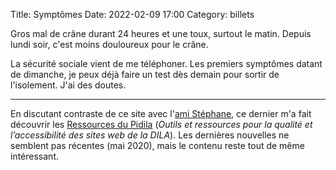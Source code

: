 Title: Symptômes
Date: 2022-02-09 17:00
Category: billets

Gros mal de crâne durant 24 heures et une toux, surtout le matin. Depuis lundi soir, c'est moins douloureux pour le crâne.

La sécurité sociale vient de me téléphoner. Les premiers symptômes datant de dimanche, je peux déjà faire un test dès demain pour sortir de l'isolement. J'ai des doutes.

---

En discutant contraste de ce site avec l'[ami Stéphane](https://nota-bene.org/), ce dernier m'a fait découvrir les [Ressources du Pidila](https://pidila.gitlab.io/) (_Outils et ressources pour la qualité et l’accessibilité des sites web de la DILA_). Les dernières nouvelles ne semblent pas récentes (mai 2020), mais le contenu reste tout de même intéressant.
